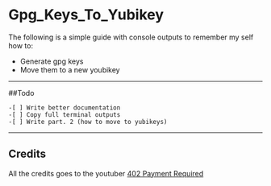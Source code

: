 # Gpg_Keys_To_Yubikey

The following is a simple guide with console outputs to remember my self how to:
- Generate gpg keys
- Move them to a new youbikey 
---

##Todo

```
-[ ] Write better documentation
-[ ] Copy full terminal outputs
-[ ] Write part. 2 (how to move to yubikeys)
```


---
## Credits
All the credits goes to the youtuber [402 Payment Required](https://www.youtube.com/channel/UC_62FowZPxGB6ysv4mcj20A)

